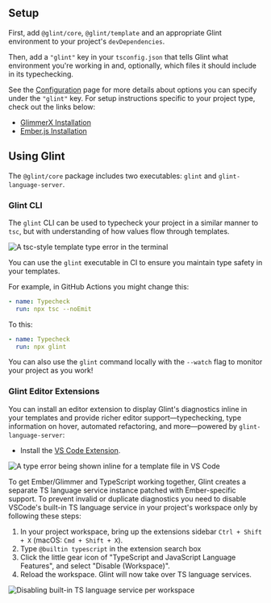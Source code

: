 ## Setup

First, add `@glint/core`, `@glint/template` and an appropriate Glint environment to your project's `devDependencies`.

Then, add a `"glint"` key in your `tsconfig.json` that tells Glint what environment you're working in and, optionally, which files it should include in its typechecking.

See the [Configuration](configuration/_index.md) page for more details about options you can specify under the `"glint"` key. For setup instructions specific to your project type, check out the links below:

- [GlimmerX Installation](glimmerx/installation.md)
- [Ember.js Installation](ember/installation.md)

## Using Glint

The `@glint/core` package includes two executables: `glint` and `glint-language-server`.

### Glint CLI

The `glint` CLI can be used to typecheck your project in a similar manner to `tsc`, but with understanding of how values flow through templates.

![A `tsc`-style template type error in the terminal](https://user-images.githubusercontent.com/108688/111076577-1d61db00-84ed-11eb-876a-e5b504758d11.png)

You can use the `glint` executable in CI to ensure you maintain type safety in your templates.

For example, in GitHub Actions you might change this:

```yaml
- name: Typecheck
  run: npx tsc --noEmit
```

To this:

```yaml
- name: Typecheck
  run: npx glint
```

You can also use the `glint` command locally with the `--watch` flag to monitor your project as you work!

### Glint Editor Extensions

You can install an editor extension to display Glint's diagnostics inline in your templates and provide richer editor support&mdash;typechecking, type information on hover, automated refactoring, and more&mdash;powered by `glint-language-server`:

- Install the [VS Code Extension](https://marketplace.visualstudio.com/items?itemName=typed-ember.glint-vscode).

![A type error being shown inline for a template file in VS Code](https://user-images.githubusercontent.com/108688/111076679-995c2300-84ed-11eb-934a-3a29f21be89a.png)

To get Ember/Glimmer and TypeScript working together, Glint creates a separate TS language service instance patched with Ember-specific support. To prevent invalid or duplicate diagnostics you need to disable VSCode's built-in TS language service in your project's workspace only by following these steps:

1. In your project workspace, bring up the extensions sidebar `Ctrl + Shift + X` (macOS: `Cmd + Shift + X`).
1. Type `@builtin typescript` in the extension search box
1. Click the little gear icon of "TypeScript and JavaScript Language Features", and select "Disable (Workspace)".
1. Reload the workspace. Glint will now take over TS language services.

![Disabling built-in TS language service per workspace](https://user-images.githubusercontent.com/108688/111069039-6dc84100-84cb-11eb-8339-18a589be2ac5.png)